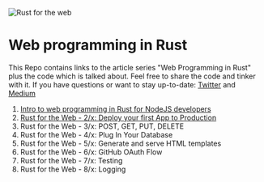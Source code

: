 ![Rust for the web](https://raw.githubusercontent.com/gruberb/web-programming-in-rust/master/assets/webforrust.png)

# Web programming in Rust

This Repo contains links to the article series "Web Programming in Rust" plus the code which is talked about. Feel free to share the code and tinker with it. If you have questions or want to stay up-to-date: [Twitter](https://twitter.com/byteadventures) and [Medium](https://medium.com/@gruberbastian)

1. [Intro to web programming in Rust for NodeJS developers](https://medium.com/@gruberbastian/intro-to-web-programming-in-rust-for-nodejs-developers-1a9c048c4de1)
2. [Rust for the Web - 2/x: Deploy your first App to Production](https://medium.com/@gruberbastian/rust-for-the-web-02-x-deploy-your-first-app-51d1ed69cbe3)
3. Rust for the Web - 3/x: POST, GET, PUT, DELETE
4. Rust for the Web - 4/x: Plug In Your Database
5. Rust for the Web - 5/x: Generate and serve HTML templates
6. Rust for the Web - 6/x: GitHub OAuth Flow 
7. Rust for the Web - 7/x: Testing
8. Rust for the Web - 8/x: Logging 